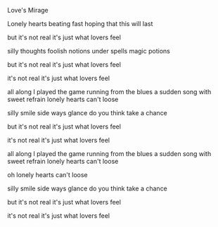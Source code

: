 Love's Mirage

Lonely hearts
beating fast
hoping that 
this will last

but it's not real
it's just what lovers feel

silly thoughts
foolish notions
under spells
magic potions

but it's not real
it's just what lovers feel

it's not real
it's just what lovers feel

all along I played the game
running from the blues
a sudden song with sweet refrain
lonely hearts can't loose

silly smile
side ways glance
do you think
take a chance

but it's not real
it's just what lovers feel

it's not real
it's just what lovers feel

all along I played the game
running from the blues
a sudden song with sweet refrain
lonely hearts can't loose

oh lonely hearts can't loose

silly smile
side ways glance
do you think
take a chance

but it's not real
it's just what lovers feel

it's not real
it's just what lovers feel




